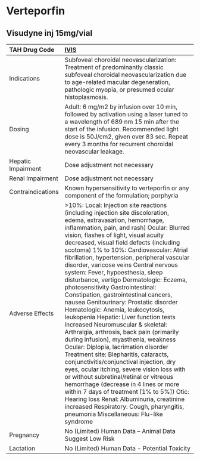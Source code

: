 # Verteporfin

## Visudyne inj 15mg/vial

| TAH Drug Code      | [**IVIS**](https://www.tahsda.org.tw/drugs/hissearch.php?drug_code=IVIS)                                                                                                                                                                                                                                                                                                                                                                                                                                                                                                                                                                                                                                                                                                                                                                                                                                                                                                                                                                                                                                                                                                                                                            |
|:-------------------|:------------------------------------------------------------------------------------------------------------------------------------------------------------------------------------------------------------------------------------------------------------------------------------------------------------------------------------------------------------------------------------------------------------------------------------------------------------------------------------------------------------------------------------------------------------------------------------------------------------------------------------------------------------------------------------------------------------------------------------------------------------------------------------------------------------------------------------------------------------------------------------------------------------------------------------------------------------------------------------------------------------------------------------------------------------------------------------------------------------------------------------------------------------------------------------------------------------------------------------|
| Indications        | Subfoveal choroidal neovascularization: Treatment of predominantly classic subfoveal choroidal neovascularization due to age-related macular degeneration, pathologic myopia, or presumed ocular histoplasmosis.                                                                                                                                                                                                                                                                                                                                                                                                                                                                                                                                                                                                                                                                                                                                                                                                                                                                                                                                                                                                                    |
| Dosing             | Adult: 6 mg/m2 by infusion over 10 min, followed by activation using a laser tuned to a wavelength of 689 nm 15 min after the start of the infusion. Recommended light dose is 50J/cm2, given over 83 sec. Repeat every 3 months for recurrent choroidal neovascular leakage.                                                                                                                                                                                                                                                                                                                                                                                                                                                                                                                                                                                                                                                                                                                                                                                                                                                                                                                                                       |
| Hepatic Impairment | Dose adjustment not necessary                                                                                                                                                                                                                                                                                                                                                                                                                                                                                                                                                                                                                                                                                                                                                                                                                                                                                                                                                                                                                                                                                                                                                                                                       |
| Renal Impairment   | Dose adjustment not necessary                                                                                                                                                                                                                                                                                                                                                                                                                                                                                                                                                                                                                                                                                                                                                                                                                                                                                                                                                                                                                                                                                                                                                                                                       |
| Contraindications  | Known hypersensitivity to verteporfin or any component of the formulation; porphyria                                                                                                                                                                                                                                                                                                                                                                                                                                                                                                                                                                                                                                                                                                                                                                                                                                                                                                                                                                                                                                                                                                                                                |
| Adverse Effects    | >10%: Local: Injection site reactions (including injection site discoloration, edema, extravasation, hemorrhage, inflammation, pain, and rash) Ocular: Blurred vision, flashes of light, visual acuity decreased, visual field defects (including scotoma) 1% to 10%: Cardiovascular: Atrial fibrillation, hypertension, peripheral vascular disorder, varicose veins Central nervous system: Fever, hypoesthesia, sleep disturbance, vertigo Dermatologic: Eczema, photosensitivity Gastrointestinal: Constipation, gastrointestinal cancers, nausea Genitourinary: Prostatic disorder Hematologic: Anemia, leukocytosis, leukopenia Hepatic: Liver function tests increased Neuromuscular & skeletal: Arthralgia, arthrosis, back pain (primarily during infusion), myasthenia, weakness Ocular: Diplopia, lacrimation disorder Treatment site: Blepharitis, cataracts, conjunctivitis/conjunctival injection, dry eyes, ocular itching, severe vision loss with or without subretinal/retinal or vitreous hemorrhage (decrease in 4 lines or more within 7 days of treatment [1% to 5%]) Otic: Hearing loss Renal: Albuminuria, creatinine increased Respiratory: Cough, pharyngitis, pneumonia Miscellaneous: Flu-like syndrome |
| Pregnancy          | No (Limited) Human Data – Animal Data Suggest Low Risk                                                                                                                                                                                                                                                                                                                                                                                                                                                                                                                                                                                                                                                                                                                                                                                                                                                                                                                                                                                                                                                                                                                                                                              |
| Lactation          | No (Limited) Human Data - Potential Toxicity                                                                                                                                                                                                                                                                                                                                                                                                                                                                                                                                                                                                                                                                                                                                                                                                                                                                                                                                                                                                                                                                                                                                                                                        |


